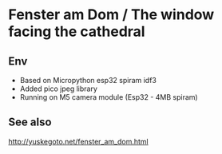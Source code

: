 # Fenster am Dom / The window facing the cathedral

## Env
- Based on Micropython esp32 spiram idf3
- Added pico jpeg library
- Running on M5 camera module (Esp32 - 4MB spiram)

## See also
http://yuskegoto.net/fenster_am_dom.html